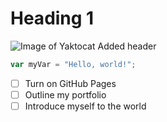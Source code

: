 # Heading 1
![Image of Yaktocat](https://octodex.github.com/images/yaktocat.png)
Added header
``` javascript
var myVar = "Hello, world!";
```
- [ ] Turn on GitHub Pages
- [ ] Outline my portfolio
- [ ] Introduce myself to the world
